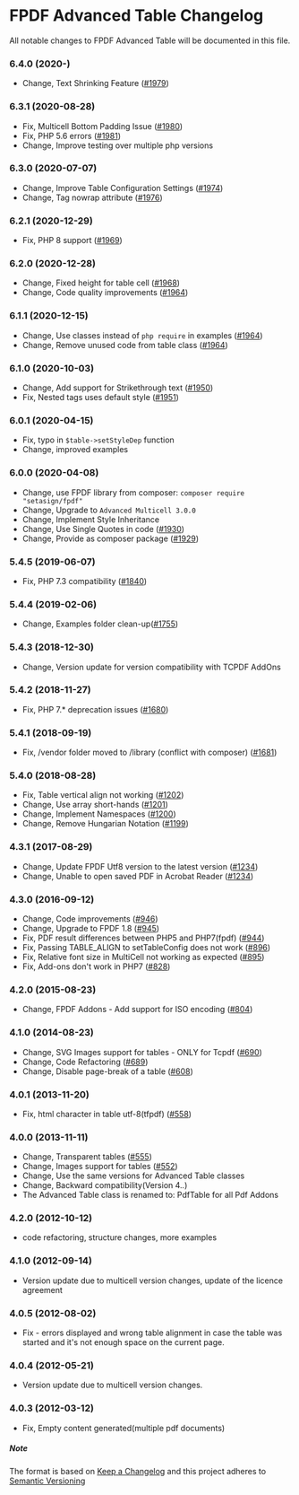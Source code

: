 # FPDF Advanced Table Changelog

All notable changes to FPDF Advanced Table will be documented in this file.

<!---
## [Unreleased]
##X.Y.X (2019-01-01)
-->

### 6.4.0 (2020-)
- Change, Text Shrinking Feature ([#1979](https://tracker.interpid.eu/issues/1979))

### 6.3.1 (2020-08-28)
- Fix, Multicell Bottom Padding Issue ([#1980](https://tracker.interpid.eu/issues/1980))
- Fix, PHP 5.6 errors ([#1981](https://tracker.interpid.eu/issues/1981))
- Change, Improve testing over multiple php versions

### 6.3.0 (2020-07-07)
- Change, Improve Table Configuration Settings ([#1974](https://tracker.interpid.eu/issues/1974))
- Change, Tag nowrap attribute ([#1976](https://tracker.interpid.eu/issues/1976))

### 6.2.1 (2020-12-29)

- Fix, PHP 8 support ([#1969](https://tracker.interpid.eu/issues/1969))

### 6.2.0 (2020-12-28)

- Change, Fixed height for table cell ([#1968](https://tracker.interpid.eu/issues/1968))
- Change, Code quality improvements ([#1964](https://tracker.interpid.eu/issues/1964))

### 6.1.1 (2020-12-15)

- Change, Use classes instead of `php require` in examples ([#1964](https://tracker.interpid.eu/issues/1964))
- Change, Remove unused code from table class ([#1964](https://tracker.interpid.eu/issues/1964))

### 6.1.0 (2020-10-03)

- Change, Add support for Strikethrough text ([#1950](https://tracker.interpid.eu/issues/1950))
- Fix, Nested tags uses default style ([#1951](https://tracker.interpid.eu/issues/1951))

### 6.0.1 (2020-04-15)

- Fix, typo in `$table->setStyleDep` function
- Change, improved examples

### 6.0.0 (2020-04-08)

- Change, use FPDF library from composer: `composer require "setasign/fpdf"`
- Change, Upgrade to `Advanced Multicell 3.0.0`
- Change, Implement Style Inheritance
- Change, Use Single Quotes in code ([#1930](https://tracker.interpid.eu/issues/1930))
- Change, Provide as composer package ([#1929](https://tracker.interpid.eu/issues/1929))

### 5.4.5 (2019-06-07)

- Fix, PHP 7.3 compatibility ([#1840](https://tracker.interpid.eu/issues/1840))

### 5.4.4 (2019-02-06)

- Change, Examples folder clean-up([#1755](https://tracker.interpid.eu/issues/1755))

### 5.4.3 (2018-12-30)

- Change, Version update for version compatibility with TCPDF AddOns

### 5.4.2 (2018-11-27)

- Fix, PHP 7.* deprecation issues ([#1680](https://tracker.interpid.eu/issues/1680))

### 5.4.1 (2018-09-19)

- Fix, /vendor folder moved to /library (conflict with composer) ([#1681](https://tracker.interpid.eu/issues/1681))

### 5.4.0 (2018-08-28)

- Fix, Table vertical align not working ([#1202](https://tracker.interpid.eu/issues/1202))
- Change, Use array short-hands ([#1201](https://tracker.interpid.eu/issues/1201))
- Change, Implement Namespaces ([#1200](https://tracker.interpid.eu/issues/1200))
- Change, Remove Hungarian Notation ([#1199](https://tracker.interpid.eu/issues/1199))

### 4.3.1 (2017-08-29)

- Change, Update FPDF Utf8 version to the latest version ([#1234](https://tracker.interpid.eu/issues/1234))
- Change, Unable to open saved PDF in Acrobat Reader ([#1234](https://tracker.interpid.eu/issues/1234))

### 4.3.0 (2016-09-12)

- Change, Code improvements ([#946](https://tracker.interpid.eu/issues/946))
- Change, Upgrade to FPDF 1.8 ([#945](https://tracker.interpid.eu/issues/945))
- Fix, PDF result differences between PHP5 and PHP7(fpdf) ([#944](https://tracker.interpid.eu/issues/944))
- Fix, Passing TABLE_ALIGN to setTableConfig does not work ([#896](https://tracker.interpid.eu/issues/896))
- Fix, Relative font size in MultiCell not working as expected ([#895](https://tracker.interpid.eu/issues/895))
- Fix, Add-ons don't work in PHP7 ([#828](https://tracker.interpid.eu/issues/828))

### 4.2.0 (2015-08-23)

- Change, FPDF Addons - Add support for ISO encoding  ([#804](https://tracker.interpid.eu/issues/804))

### 4.1.0 (2014-08-23)

- Change, SVG Images support for tables - ONLY for Tcpdf ([#690](https://tracker.interpid.eu/issues/690))
- Change, Code Refactoring ([#689](https://tracker.interpid.eu/issues/689))
- Change, Disable page-break of a table ([#608](https://tracker.interpid.eu/issues/608))

### 4.0.1 (2013-11-20)

- Fix, html character in table utf-8(tfpdf) ([#558](https://tracker.interpid.eu/issues/558))

### 4.0.0 (2013-11-11)

- Change, Transparent tables ([#555](https://tracker.interpid.eu/issues/555))
- Change, Images support for tables ([#552](https://tracker.interpid.eu/issues/552))
- Change, Use the same versions for Advanced Table classes
- Change, Backward compatibility(Version 4.*.*)
- The Advanced Table class is renamed to: PdfTable for all Pdf Addons

### 4.2.0 (2012-10-12)

- code refactoring, structure changes, more examples

### 4.1.0 (2012-09-14)

- Version update due to multicell version changes, update of the licence agreement

### 4.0.5 (2012-08-02)

- Fix - errors displayed and wrong table alignment in case the table was started and it's not enough space on the current page.

### 4.0.4 (2012-05-21)

- Version update due to multicell version changes.

### 4.0.3 (2012-03-12)

- Fix, Empty content generated(multiple pdf documents)


##### Note 

The format is based on [Keep a Changelog](https://keepachangelog.com/en/1.0.0/) and this project adheres to [Semantic Versioning](https://semver.org/spec/v2.0.0.html)
